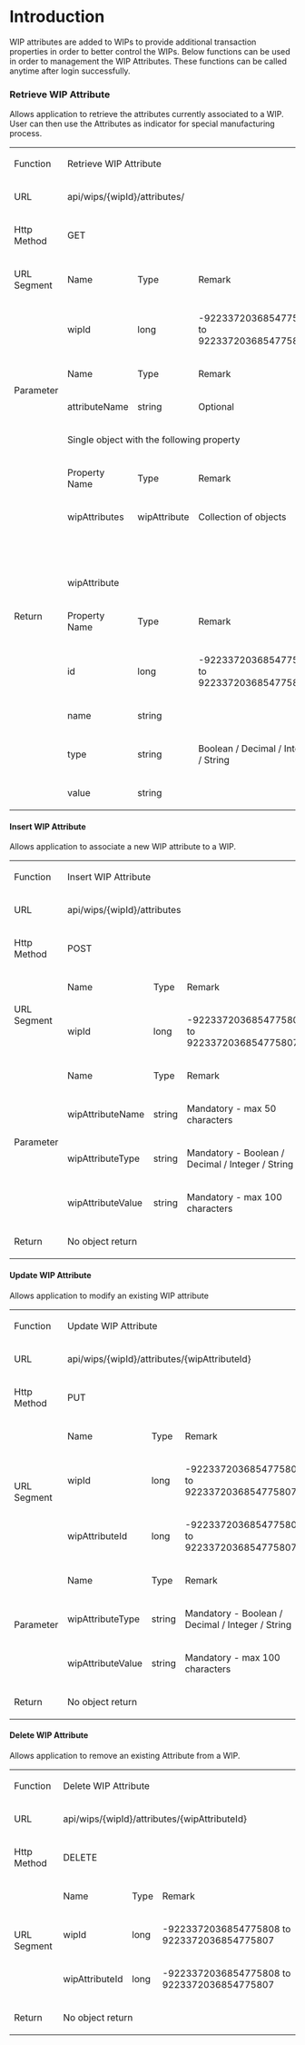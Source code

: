 # Introduction

WIP attributes are added to WIPs to provide additional transaction properties in order to better control the WIPs. Below functions can be used in order to management the WIP Attributes. These functions can be called anytime after login successfully.


### Retrieve WIP Attribute


Allows application to retrieve the attributes currently associated to a WIP. User can then use the Attributes as indicator for special manufacturing process.
<table style="margin-left: 0.0pt;" class="confluenceTable"><tbody><tr><td class="confluenceTd"><p><span>Function</span></p></td><td colspan="3" class="confluenceTd"><p><span>Retrieve WIP Attribute</span></p></td></tr><tr><td class="confluenceTd"><p><span>URL</span></p></td><td colspan="3" class="confluenceTd"><p><span>api/wips/{wipId}/attributes/</span></p></td></tr><tr><td class="confluenceTd"><p><span>Http Method</span></p></td><td colspan="3" class="confluenceTd"><p><span>GET</span></p></td></tr><tr><td class="confluenceTd"><p><span>URL Segment</span></p></td><td class="confluenceTd"><p><span>Name</span></p></td><td class="confluenceTd"><p><span>Type</span></p></td><td class="confluenceTd"><p><span>Remark</span></p></td></tr><tr><td class="confluenceTd"><p><span> </span></p></td><td class="confluenceTd"><p><span>wipId</span></p></td><td class="confluenceTd"><p><span>long</span></p></td><td class="confluenceTd"><p><span>-9223372036854775808 to 9223372036854775807</span></p></td></tr><tr><td rowspan="2" class="confluenceTd"><p><span>Parameter</span></p></td><td class="confluenceTd"><p><span>Name</span></p></td><td class="confluenceTd"><p><span>Type</span></p></td><td class="confluenceTd"><p><span>Remark</span></p></td></tr><tr><td class="confluenceTd"><p><span>attributeName</span></p></td><td class="confluenceTd"><p><span>string</span></p></td><td class="confluenceTd"><p><span>Optional</span></p></td></tr><tr><td rowspan="10" class="confluenceTd"><p><span>Return</span></p></td><td colspan="3" class="confluenceTd"><p><span>Single object with the following property</span></p></td></tr><tr><td class="confluenceTd"><p><span>Property Name</span></p></td><td class="confluenceTd"><p><span>Type</span></p></td><td class="confluenceTd"><p><span>Remark</span></p></td></tr><tr><td class="confluenceTd"><p><span>wipAttributes</span></p></td><td class="confluenceTd"><p><span>wipAttribute</span></p></td><td class="confluenceTd"><p><span>Collection of objects</span></p></td></tr><tr><td colspan="3" class="confluenceTd"><p><span> </span></p></td></tr><tr><td colspan="3" class="confluenceTd"><p><span>wipAttribute</span></p></td></tr><tr><td class="confluenceTd"><p><span>Property Name</span></p></td><td class="confluenceTd"><p><span>Type</span></p></td><td class="confluenceTd"><p><span>Remark</span></p></td></tr><tr><td class="confluenceTd"><p><span>id</span></p></td><td class="confluenceTd"><p><span>long</span></p></td><td class="confluenceTd"><p><span>-9223372036854775808 to 9223372036854775807</span></p></td></tr><tr><td class="confluenceTd"><p><span>name</span></p></td><td class="confluenceTd"><p><span>string</span></p></td><td class="confluenceTd"><p><span> </span></p></td></tr><tr><td class="confluenceTd"><p><span>type</span></p></td><td class="confluenceTd"><p><span>string</span></p></td><td class="confluenceTd"><p><span>Boolean / Decimal / Integer / String</span></p></td></tr><tr><td class="confluenceTd"><p><span>value</span></p></td><td class="confluenceTd"><p><span>string</span></p></td><td class="confluenceTd"><p><span> </span></p></td></tr></tbody></table>



#### Insert WIP Attribute


Allows application to associate a new WIP attribute to a WIP.
<table style="margin-left: 0.0pt;" class="confluenceTable"><tbody><tr><td class="confluenceTd"><p><span>Function</span></p></td><td colspan="3" class="confluenceTd"><p><span>Insert WIP Attribute</span></p></td></tr><tr><td class="confluenceTd"><p><span>URL</span></p></td><td colspan="3" class="confluenceTd"><p><span>api/wips/{wipId}/attributes</span></p></td></tr><tr><td class="confluenceTd"><p><span>Http Method</span></p></td><td colspan="3" class="confluenceTd"><p><span>POST</span></p></td></tr><tr><td rowspan="2" class="confluenceTd"><p><span>URL Segment</span></p></td><td class="confluenceTd"><p><span>Name</span></p></td><td class="confluenceTd"><p><span>Type</span></p></td><td class="confluenceTd"><p><span>Remark</span></p></td></tr><tr><td class="confluenceTd"><p><span>wipId</span></p></td><td class="confluenceTd"><p><span>long</span></p></td><td class="confluenceTd"><p><span>-9223372036854775808 to 9223372036854775807</span></p></td></tr><tr><td rowspan="4" class="confluenceTd"><p><span>Parameter</span></p></td><td class="confluenceTd"><p><span>Name</span></p></td><td class="confluenceTd"><p><span>Type</span></p></td><td class="confluenceTd"><p><span>Remark</span></p></td></tr><tr><td class="confluenceTd"><p><span>wipAttributeName</span></p></td><td class="confluenceTd"><p><span>string</span></p></td><td class="confluenceTd"><p><span>Mandatory - max 50 characters</span></p></td></tr><tr><td class="confluenceTd"><p><span>wipAttributeType</span></p></td><td class="confluenceTd"><p><span>string</span></p></td><td class="confluenceTd"><p><span>Mandatory - Boolean / Decimal / Integer / String</span></p></td></tr><tr><td class="confluenceTd"><p><span>wipAttributeValue</span></p></td><td class="confluenceTd"><p><span>string</span></p></td><td class="confluenceTd"><p><span>Mandatory - max 100 characters</span></p></td></tr><tr><td class="confluenceTd"><p><span>Return</span></p></td><td colspan="3" class="confluenceTd"><p><span>No object return</span></p></td></tr></tbody></table>



#### Update WIP Attribute


Allows application to modify an existing WIP attribute
<table style="margin-left: 0.0pt;" class="confluenceTable"><tbody><tr><td class="confluenceTd"><p><span>Function</span></p></td><td colspan="3" class="confluenceTd"><p><span>Update WIP Attribute</span></p></td></tr><tr><td class="confluenceTd"><p><span>URL</span></p></td><td colspan="3" class="confluenceTd"><p><span>api/wips/{wipId}/attributes/{wipAttributeId}</span></p></td></tr><tr><td class="confluenceTd"><p><span>Http Method</span></p></td><td colspan="3" class="confluenceTd"><p><span>PUT</span></p></td></tr><tr><td rowspan="3" class="confluenceTd"><p><span>URL Segment</span></p></td><td class="confluenceTd"><p><span>Name</span></p></td><td class="confluenceTd"><p><span>Type</span></p></td><td class="confluenceTd"><p><span>Remark</span></p></td></tr><tr><td class="confluenceTd"><p><span>wipId</span></p></td><td class="confluenceTd"><p><span>long</span></p></td><td class="confluenceTd"><p><span>-9223372036854775808 to 9223372036854775807</span></p></td></tr><tr><td class="confluenceTd"><p><span>wipAttributeId</span></p></td><td class="confluenceTd"><p><span>long</span></p></td><td class="confluenceTd"><p><span>-9223372036854775808 to 9223372036854775807</span></p></td></tr><tr><td rowspan="3" class="confluenceTd"><p><span>Parameter</span></p></td><td class="confluenceTd"><p><span>Name</span></p></td><td class="confluenceTd"><p><span>Type</span></p></td><td class="confluenceTd"><p><span>Remark</span></p></td></tr><tr><td class="confluenceTd"><p><span>wipAttributeType</span></p></td><td class="confluenceTd"><p><span>string</span></p></td><td class="confluenceTd"><p><span>Mandatory - Boolean / Decimal / Integer / String</span></p></td></tr><tr><td class="confluenceTd"><p><span>wipAttributeValue</span></p></td><td class="confluenceTd"><p><span>string</span></p></td><td class="confluenceTd"><p><span>Mandatory - max 100 characters</span></p></td></tr><tr><td class="confluenceTd"><p><span>Return</span></p></td><td colspan="3" class="confluenceTd"><p><span>No object return</span></p></td></tr></tbody></table>



#### Delete WIP Attribute


Allows application to remove an existing Attribute from a WIP.
<table style="margin-left: 0.0pt;" class="confluenceTable"><tbody><tr><td class="confluenceTd"><p><span>Function</span></p></td><td colspan="3" class="confluenceTd"><p><span>Delete WIP Attribute</span></p></td></tr><tr><td class="confluenceTd"><p><span>URL</span></p></td><td colspan="3" class="confluenceTd"><p><span>api/wips/{wipId}/attributes/{wipAttributeId}</span></p></td></tr><tr><td class="confluenceTd"><p><span>Http Method</span></p></td><td colspan="3" class="confluenceTd"><p><span>DELETE</span></p></td></tr><tr><td rowspan="3" class="confluenceTd"><p><span>URL Segment</span></p></td><td class="confluenceTd"><p><span>Name</span></p></td><td class="confluenceTd"><p><span>Type</span></p></td><td class="confluenceTd"><p><span>Remark</span></p></td></tr><tr><td class="confluenceTd"><p><span>wipId</span></p></td><td class="confluenceTd"><p><span>long</span></p></td><td class="confluenceTd"><p><span>-9223372036854775808 to 9223372036854775807</span></p></td></tr><tr><td class="confluenceTd"><p><span>wipAttributeId</span></p></td><td class="confluenceTd"><p><span>long</span></p></td><td class="confluenceTd"><p><span>-9223372036854775808 to 9223372036854775807</span></p></td></tr><tr><td class="confluenceTd"><p><span>Return</span></p></td><td colspan="3" class="confluenceTd"><p><span>No object return</span></p></td></tr></tbody></table>


